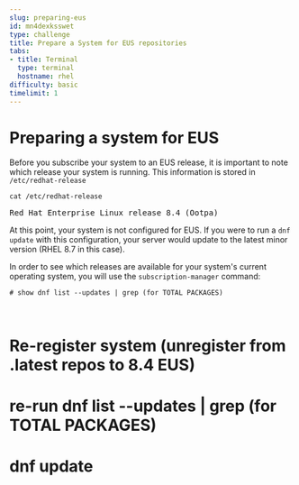 ```yaml
---
slug: preparing-eus
id: mn4dexksswet
type: challenge
title: Prepare a System for EUS repositories
tabs:
- title: Terminal
  type: terminal
  hostname: rhel
difficulty: basic
timelimit: 1
---
```


# Preparing a system for EUS

Before you subscribe your system to an EUS release, it is important to note which release your system is running. This information is stored in `/etc/redhat-release`

```
cat /etc/redhat-release
```

<pre class=file>
Red Hat Enterprise Linux release 8.4 (Ootpa)
</pre>

At this point, your system is not configured for EUS. If you were to run a `dnf update` with this configuration, your server would update to the latest minor version (RHEL 8.7 in this case).

In order to see which releases are available for your system's current operating system, you will use the `subscription-manager` command:


```
# show dnf list --updates | grep (for TOTAL PACKAGES)
```

<pre class=file>

</pre>

# Re-register system (unregister from .latest repos to 8.4 EUS)
# re-run dnf list --updates | grep (for TOTAL PACKAGES)
# dnf update